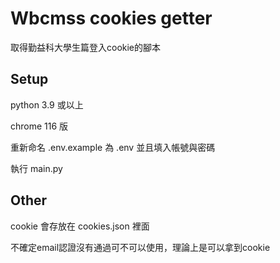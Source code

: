 # Wbcmss cookies getter

  取得勤益科大學生篇登入cookie的腳本

## Setup

  python 3.9 或以上

  chrome 116 版

  重新命名 .env.example 為 .env 並且填入帳號與密碼

  執行 main.py

## Other
  cookie 會存放在 cookies.json 裡面

  不確定email認證沒有通過可不可以使用，理論上是可以拿到cookie